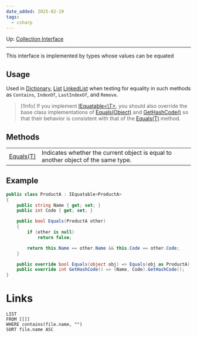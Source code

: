 ```yaml
---
date_added: 2025-02-19
tags:
  - csharp
---
```

Up: [Collection Interface](Collection%20Interface.md)
___
 This interface is implemented by types whose values can be equated
## Usage 
Used in [Dictionary](Dictionary.md), [List](List.md) [LinkedList](LinkedList.md) when testing for equality in such methods as `Contains`, `IndexOf`, `LastIndexOf`, and `Remove`.

>[!Info]
> If you implement [IEquatable<\T>](https://learn.microsoft.com/en-us/dotnet/api/system.iequatable-1?view=net-9.0), you should also override the base class implementations of [Equals(Object)](https://learn.microsoft.com/en-us/dotnet/api/system.object.equals?view=net-9.0#system-object-equals\(system-object\)) and [GetHashCode()](https://learn.microsoft.com/en-us/dotnet/api/system.object.gethashcode?view=net-9.0#system-object-gethashcode) so that their behavior is consistent with that of the [Equals(T)](https://learn.microsoft.com/en-us/dotnet/api/system.iequatable-1.equals?view=net-9.0#system-iequatable-1-equals\(-0\)) method.
## Methods

|   |   |
|---|---|
|[Equals(T)](https://learn.microsoft.com/en-us/dotnet/api/system.iequatable-1.equals?view=net-9.0#system-iequatable-1-equals\(-0\))|Indicates whether the current object is equal to another object of the same type.|

## Example
```cs
public class ProductA : IEquatable<ProductA>
{
    public string Name { get; set; }
    public int Code { get; set; }

    public bool Equals(ProductA other)
    {
        if (other is null)
            return false;

        return this.Name == other.Name && this.Code == other.Code;
    }

    public override bool Equals(object obj) => Equals(obj as ProductA);
    public override int GetHashCode() => (Name, Code).GetHashCode();
}
```
# Links
```dataview
LIST
FROM [[]]
WHERE contains(file.name, "")
SORT file.name ASC
```
